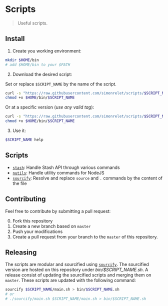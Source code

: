 # Scripts

> Useful scripts.

## Install

1. Create you working environment:

```sh
mkdir $HOME/bin
# add $HOME/bin to your $PATH
```

2. Download the desired script:

Set or replace `$SCRIPT_NAME` by the name of the script.

```sh
curl -s "https://raw.githubusercontent.com/simonrelet/scripts/$SCRIPT_NAME-latest/bin/$SCRIPT_NAME.sh" > $HOME/bin/$SCRIPT_NAME
chmod +x $HOME/bin/$SCRIPT_NAME
```

Or at a specific version (_use any valid tag_):

```sh
curl -s "https://raw.githubusercontent.com/simonrelet/scripts/$SCRIPT_NAME-v2.0.0/bin/$SCRIPT_NAME.sh" > $HOME/bin/$SCRIPT_NAME
chmod +x $HOME/bin/$SCRIPT_NAME
```

3. Use it:

```sh
$SCRIPT_NAME help
```

## Scripts

* [`stash`](https://github.com/simonrelet/scripts/tree/master/stash/): Handle Stash API through various commands
* [`nutils`](https://github.com/simonrelet/scripts/tree/master/nutils/): Handle utility commands for NodeJS
* [`sourcify`](https://github.com/simonrelet/scripts/tree/master/sourcify/): Resolve and replace `source` and `.` commands by the content of the file

## Contributing

Feel free to contribute by submitting a pull request:

0. Fork this repository
0. Create a new branch based on `master`
0. Push your modifications
0. Create a pull request from your branch to the `master` of this repository.

## Releasing

The scripts are modular and sourcified using [`sourcify`](https://github.com/simonrelet/scripts/tree/master/sourcify/).
The sourcified version are hosted on this repository under _bin/$SCRIPT_NAME.sh_.
A release consist of updating the sourcified scripts and merging them on `master`.
These scripts are updated with the following command:

```sh
sourcify $SCRIPT_NAME/main.sh > bin/$SCRIPT_NAME.sh
# or
# ./sourcify/main.sh $SCRIPT_NAME/main.sh > bin/$SCRIPT_NAME.sh
```
